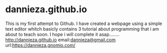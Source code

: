 # dannieza.github.io
This is my first attempt to Github.
I have created a webpage using a simple text editor whitch basicly contains 3 tutorial about programming that i am about to teach soon. I hope i will complete it asap........
 http://dannieza.github.io 
email:dannieza@gmail.com
url:https://dannieza.gnomio.com/
